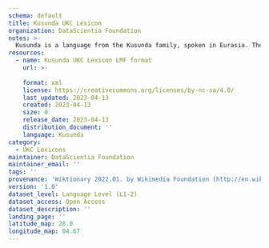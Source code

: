 ```yaml
---
schema: default
title: Kusunda UKC Lexicon
organization: DataScientia Foundation
notes: >-
  Kusunda is a language from the Kusunda family, spoken in Eurasia. The UKC Lexicon of Kusunda is represented as a lexico-semantic network. It consists of words, word senses, synsets, as well as sense-level and synset-level relationships.
resources:
  - name: Kusunda UKC Lexicon LMF format
    url: >-
      
    format: xml
    license: https://creativecommons.org/licenses/by-nc-sa/4.0/
    last_updated: 2023-04-13
    created: 2023-04-13
    size: 0
    release_date: 2023-04-13
    distribution_document: ''
    language: Kusunda
category:
  - UKC Lexicons
maintainer: DataScientia Foundation
maintainer_email: ''
tags: ''
provenance: 'Wiktionary 2022.01. by Wikimedia Foundation (http://en.wiktionary.org); Princeton WordNet 2.1 by Princeton University (https://wordnet.princeton.edu)'
version: '1.0'
dataset_level: Language Level (L1-2)
dataset_access: Open Access
dataset_description: ''
landing_page: ''
latitude_map: 28.0
longitude_map: 84.67
---
```

